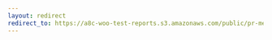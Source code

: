 ```yaml
---
layout: redirect
redirect_to: https://a8c-woo-test-reports.s3.amazonaws.com/public/pr-merge/43664/e2e/index.html
---
```

